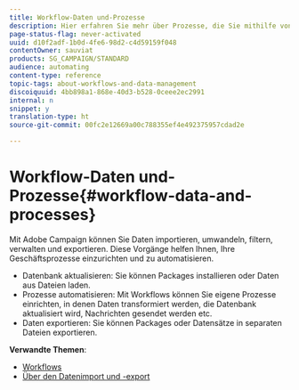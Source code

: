 ```yaml
---
title: Workflow-Daten und-Prozesse
description: Hier erfahren Sie mehr über Prozesse, die Sie mithilfe von Adobe Campaign einrichten und automatisieren können.
page-status-flag: never-activated
uuid: d10f2adf-1b0d-4fe6-98d2-c4d59159f048
contentOwner: sauviat
products: SG_CAMPAIGN/STANDARD
audience: automating
content-type: reference
topic-tags: about-workflows-and-data-management
discoiquuid: 4bb898a1-868e-40d3-b528-0ceee2ec2991
internal: n
snippet: y
translation-type: ht
source-git-commit: 00fc2e12669a00c788355ef4e492375957cdad2e

---
```



# Workflow-Daten und-Prozesse{#workflow-data-and-processes}

Mit Adobe Campaign können Sie Daten importieren, umwandeln, filtern, verwalten und exportieren. Diese Vorgänge helfen Ihnen, Ihre Geschäftsprozesse einzurichten und zu automatisieren.

* Datenbank aktualisieren: Sie können Packages installieren oder Daten aus Dateien laden.
* Prozesse automatisieren: Mit Workflows können Sie eigene Prozesse einrichten, in denen Daten transformiert werden, die Datenbank aktualisiert wird, Nachrichten gesendet werden etc.
* Daten exportieren: Sie können Packages oder Datensätze in separaten Dateien exportieren.

**Verwandte Themen**:

* [Workflows](../../automating/using/discovering-workflows.md)
* [Über den Datenimport und -export](../../automating/using/about-data-import-and-export.md)

